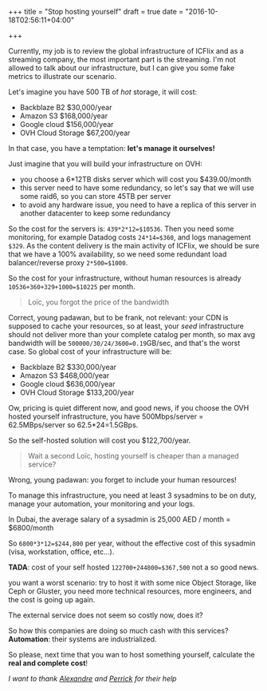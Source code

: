 +++
title = "Stop hosting yourself"
draft = true
date = "2016-10-18T02:56:11+04:00"

+++

Currently, my job is to review the global infrastructure of ICFlix and as a streaming company, the most important part is the streaming. I'm not allowed to talk about our infrastructure, but I can give you some fake metrics to illustrate our scenario.

Let's imagine you have 500 TB of _hot_ storage, it will cost:

* Backblaze B2 $30,000/year
* Amazon S3 $168,000/year
* Google cloud $156,000/year
* OVH Cloud Storage $67,200/year

In that case, you have a temptation: **let's manage it ourselves!**

Just imagine that you will build your infrastructure on OVH:

* you choose a 6*12TB disks server which will cost you $439.00/month
* this server need to have some redundancy, so let's say that we will use some raid6, so you can store 45TB per server
* to avoid any hardware issue, you need to have a replica of this server in another datacenter to keep some redundancy

So the cost for the servers is: ```439*2*12=$10536```. Then you need some monitoring, for example Datadog costs ```24*14=$360```, and logs management ```$329```. As the content delivery is the main activity of ICFlix, we should be sure that we have a 100% availability, so we need some redundant load balancer/reverse proxy ```2*500=$1000```.

So the cost for your infrastructure, without human resources is already ```10536+360+329+1000=$10225``` per month.

> Loïc, you forgot the price of the bandwidth

Correct, young padawan, but to be frank, not relevant: your CDN is supposed to cache your resources, so at least, your _seed_ infrastructure should not deliver more than your complete catalog per month, so max avg bandwidth will be ```500000/30/24/3600=0.19```GB/sec, and that's the worst case. So global cost of your infrastructure will be:

* Backblaze B2 $330,000/year
* Amazon S3 $468,000/year
* Google cloud $636,000/year
* OVH Cloud Storage $133,200/year

Ow, pricing is quiet different now, and good news, if you choose the OVH hosted yourself infrastructure, you have 500Mbps/server = 62.5MBps/server so 62.5*24=1.5GBps.


So the self-hosted solution will cost you $122,700/year.

> Wait a second Loïc, hosting yourself is cheaper than a managed service?

Wrong, young padawan: you forget to include your human resources!

To manage this infrastructure, you need at least 3 sysadmins to be on duty, manage your automation, your monitoring and your logs.

In Dubai, the average salary of a sysadmin is 25,000 AED / month = $6800/month

So ```6800*3*12=$244,800``` per year, without the effective cost of this sysadmin (visa, workstation, office, etc...).

**TADA**: cost of your self hosted ```122700+244800=$367,500``` not a so good news.

you want a worst scenario: try to host it with some nice Object Storage, like Ceph or Gluster, you need more technical resources, more engineers, and the cost is going up again.

The external service does not seem so costly now, does it?

So how this companies are doing so much cash with this services? **Automation**: their systems are industrialized.

So please, next time that you wan to host something yourself, calculate the **real and complete cost**!


_I want to thank [Alexandre](https://uk.linkedin.com/in/minettealexandre) and [Perrick](https://fr.linkedin.com/in/pierricklibert/en) for their help_
